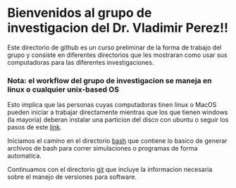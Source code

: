 # Bienvenidos al grupo de investigacion del Dr. Vladimir Perez!!
Este directorio de github es un curso preliminar de la forma de trabajo del grupo y consiste en diferentes directorios que les mostraran como usar sus computadoras para las diferentes investigaciones.

### **Nota: el workflow del grupo de investigacion se maneja en linux o cualquier unix-based OS**
Esto implica que las personas cuyas computadoras tinen linux o MacOS pueden iniciar a trabajar directamente mientras que los que tienen windows (la mayoria) deberan instalar una particion del disco con ubuntu o seguir los pasos de este [link](https://learn.microsoft.com/en-us/windows/wsl/install).

Iniciamos el camino en el directorio [bash](https://github.com/IfisUASD/IntroduccionalGrupo/tree/main/bash) que contiene lo basico de generar archivos de bash para correr simulaciones o programas de forma automatica.

Continuamos con el directorio [git](https://github.com/IfisUASD/IntroduccionalGrupo/tree/main/git) que incluye la informacion necesaria sobre el manejo de versiones para software.